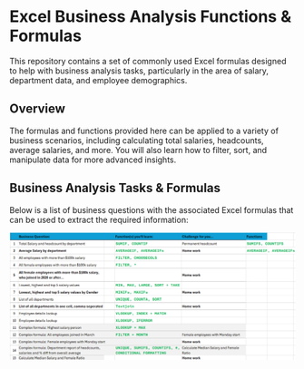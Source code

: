 # Excel Business Analysis Functions & Formulas
This repository contains a set of commonly used Excel formulas designed to help with business analysis tasks, particularly in the area of salary, department data, and employee demographics.

## Overview
The formulas and functions provided here can be applied to a variety of business scenarios, including calculating total salaries, headcounts, average salaries, and more. You will also learn how to filter, sort, and manipulate data for more advanced insights.

## Business Analysis Tasks & Formulas
Below is a list of business questions with the associated Excel formulas that can be used to extract the required information: 

![image alt](https://github.com/bbudha77/Excel-essential-feature-practice-/blob/52c72d8ec5a3dfb557c1a57f44ac9a938c822255/Screenshot%202025-02-25%20205548.png)

